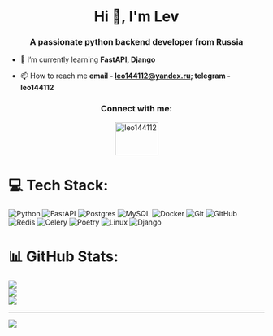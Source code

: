 <h1 align="center">Hi 👋, I'm Lev</h1>
<h3 align="center">A passionate python backend developer from Russia</h3>

- 🌱 I’m currently learning **FastAPI, Django**

- 📫 How to reach me **email - leo144112@yandex.ru;
                    telegram - leo144112**

<h3 align="center">Connect with me:</h3>
<p align="center">
<a href="https://t.me/leo144112" target="blank"><img align="center" src="https://cdn.worldvectorlogo.com/logos/telegram-1.svg" alt="leo144112" height="65" width="85" /></a>
</p>

# 💻 Tech Stack:
![Python](https://img.shields.io/badge/python-3670A0?style=for-the-badge&logo=python&logoColor=ffdd54) ![FastAPI](https://img.shields.io/badge/FastAPI-005571?style=for-the-badge&logo=fastapi)  ![Postgres](https://img.shields.io/badge/postgres-%23316192.svg?style=for-the-badge&logo=postgresql&logoColor=white) ![MySQL](https://img.shields.io/badge/mysql-4479A1.svg?style=for-the-badge&logo=mysql&logoColor=white) ![Docker](https://img.shields.io/badge/docker-%230db7ed.svg?style=for-the-badge&logo=docker&logoColor=white) ![Git](https://img.shields.io/badge/git-%23F05033.svg?style=for-the-badge&logo=git&logoColor=white) ![GitHub](https://img.shields.io/badge/github-%23121011.svg?style=for-the-badge&logo=github&logoColor=white) ![Redis](https://img.shields.io/badge/redis-%23DD0031.svg?style=for-the-badge&logo=redis&logoColor=white) ![Celery](https://img.shields.io/badge/celery-%23a9cc54.svg?style=for-the-badge&logo=celery&logoColor=ddf4a4) ![Poetry](https://img.shields.io/badge/Poetry-%233B82F6.svg?style=for-the-badge&logo=poetry&logoColor=0B3D8D) ![Linux](https://img.shields.io/badge/Linux-FCC624?style=for-the-badge&logo=linux&logoColor=black) ![Django](https://img.shields.io/badge/django-%23092E20.svg?style=for-the-badge&logo=django&logoColor=white)
# 📊 GitHub Stats:
![](https://github-readme-stats.vercel.app/api?username=1eo1eo1eo&theme=dark&hide_border=false&include_all_commits=false&count_private=false)<br/>
![](https://github-readme-streak-stats.herokuapp.com/?user=1eo1eo1eo&theme=dark&hide_border=false)<br/>
![](https://github-readme-stats.vercel.app/api/top-langs/?username=1eo1eo1eo&theme=dark&hide_border=false&include_all_commits=false&count_private=false&layout=compact)

---
[![](https://visitcount.itsvg.in/api?id=1eo1eo1eo&icon=0&color=0)](https://visitcount.itsvg.in)
